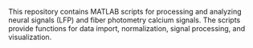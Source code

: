 This repository contains MATLAB scripts for processing and analyzing neural signals (LFP) and fiber photometry calcium signals. The scripts provide functions for data import, normalization, signal processing, and visualization.
